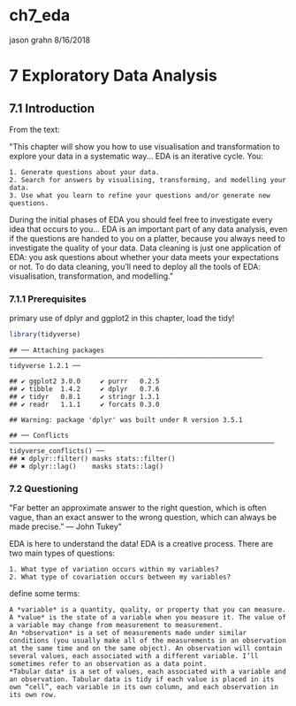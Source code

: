 ch7\_eda
================
jason grahn
8/16/2018

7 Exploratory Data Analysis
===========================

7.1 Introduction
----------------

From the text:

"This chapter will show you how to use visualisation and transformation to explore your data in a systematic way... EDA is an iterative cycle. You:

    1. Generate questions about your data.
    2. Search for answers by visualising, transforming, and modelling your data.
    3. Use what you learn to refine your questions and/or generate new questions.

During the initial phases of EDA you should feel free to investigate every idea that occurs to you... EDA is an important part of any data analysis, even if the questions are handed to you on a platter, because you always need to investigate the quality of your data. Data cleaning is just one application of EDA: you ask questions about whether your data meets your expectations or not. To do data cleaning, you’ll need to deploy all the tools of EDA: visualisation, transformation, and modelling."

### 7.1.1 Prerequisites

primary use of dplyr and ggplot2 in this chapter, load the tidy!

``` r
library(tidyverse)
```

    ## ── Attaching packages ──────────────────────────────────────────────────────────────── tidyverse 1.2.1 ──

    ## ✔ ggplot2 3.0.0     ✔ purrr   0.2.5
    ## ✔ tibble  1.4.2     ✔ dplyr   0.7.6
    ## ✔ tidyr   0.8.1     ✔ stringr 1.3.1
    ## ✔ readr   1.1.1     ✔ forcats 0.3.0

    ## Warning: package 'dplyr' was built under R version 3.5.1

    ## ── Conflicts ─────────────────────────────────────────────────────────────────── tidyverse_conflicts() ──
    ## ✖ dplyr::filter() masks stats::filter()
    ## ✖ dplyr::lag()    masks stats::lag()

### 7.2 Questioning

"Far better an approximate answer to the right question, which is often vague, than an exact answer to the wrong question, which can always be made precise.” — John Tukey"

EDA is here to understand the data! EDA is a creative process. There are two main types of questions:

    1. What type of variation occurs within my variables?
    2. What type of covariation occurs between my variables? 

define some terms:

    A *variable* is a quantity, quality, or property that you can measure.
    A *value* is the state of a variable when you measure it. The value of a variable may change from measurement to measurement.
    An *observation* is a set of measurements made under similar conditions (you usually make all of the measurements in an observation at the same time and on the same object). An observation will contain several values, each associated with a different variable. I’ll sometimes refer to an observation as a data point.
    *Tabular data* is a set of values, each associated with a variable and an observation. Tabular data is tidy if each value is placed in its own “cell”, each variable in its own column, and each observation in its own row.
